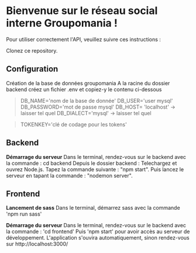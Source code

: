 # Bienvenue sur le réseau social interne Groupomania  !

Pour utiliser correctement l'API, veuillez suivre ces instructions :

Clonez ce repository.


## Configuration
Création de la base de données groupomania
A la racine du dossier backend créez un fichier .env et copiez-y le contenu ci-dessous

>DB_NAME='nom de la base de donnée'
>DB_USER='user mysql'
>DB_PASSWORD='mot de passe mysql'
>DB_HOST= 'localhost' -> laisser tel quel
>DB_DIALECT='mysql' -> laisser tel quel

>TOKENKEY='clé de codage pour les tokens'

## Backend

**Démarrage du serveur**
Dans le terminal, rendez-vous sur le backend avec la commande :  cd backend
Depuis le dossier backend : Telechargez et ouvrez Node.js. 
Tapez la commande suivante : "npm start". 
Puis lancez le serveur en tapant la commande : "nodemon server".

## Frontend

**Lancement de sass**
Dans le terminal, démarrez sass avec la commande 'npm run sass'

**Démarrage du serveur**
Dans le terminal, rendez-vous sur le backend avec la commande :  'cd frontend'
Puis 'npm start' pour avoir accès au serveur de développement.
L'application s'ouvira automatiquement, sinon rendez-vous sur http://localhost:3000/
